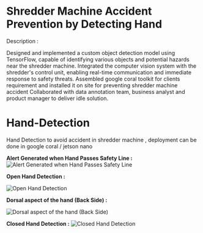 # Shredder Machine Accident Prevention by Detecting Hand 

Description : 

Designed and implemented a custom object detection model using TensorFlow, capable of identifying various objects and potential hazards near the shredder machine. Integrated the computer vision system with the shredder's control unit, enabling real-time communication and immediate response to safety threats. 
Assembled google coral toolkit for clients requirement and installed it on site for preventing shredder machine accident  Collaborated with data annotation team, business analyst and product manager to deliver idle solution.

# Hand-Detection
Hand Detection to avoid accident in shredder machine , deployment can be done in google coral / jetson nano

**Alert Generated when Hand Passes Safety Line :**
![Alert Generated when Hand Passes Safety Line](https://github.com/sohel-jagirdar/Hand-Detection/assets/52422511/c5c8e551-9724-4307-94ba-cdbc12b6bc58)

**Open Hand Detection :**

![Open Hand Detection](https://github.com/sohel-jagirdar/Hand-Detection/assets/52422511/1553481d-ebde-4df4-85fc-6475aad80c45)

**Dorsal aspect of the hand (Back Side) :**

![Dorsal aspect of the hand (Back Side)](https://github.com/sohel-jagirdar/Hand-Detection/assets/52422511/eb600c33-78a7-43dc-af53-4d9f78314a60)

**Closed Hand Detection :**
![Closed Hand Detection](https://github.com/sohel-jagirdar/Hand-Detection/assets/52422511/aecd1a99-238b-462a-9b18-fdbf13b5b50e)


